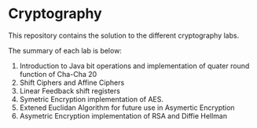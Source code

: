 # Cryptography

This repository contains the solution to the different cryptography labs.

The summary of each lab is below:

1. Introduction to Java bit operations and implementation of quater round function of Cha-Cha 20
2. Shift Ciphers and Affine Ciphers
3. Linear Feedback shift registers
4. Symetric Encryption implementation of AES.
5. Extened Euclidan Algorithm for future use in Asymertic Encryption
6. Asymetric Encryption implementation of RSA and Diffie Hellman 
